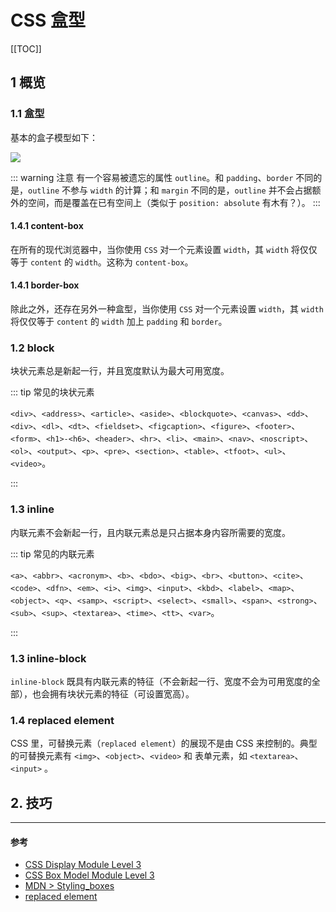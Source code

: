 # CSS 盒型

[[TOC]]

## 1 概览

### 1.1 盒型

基本的盒子模型如下：

![](https://www.w3.org/TR/css-box-3/images/box.png)

::: warning 注意
有一个容易被遗忘的属性 `outline`。和 `padding`、`border` 不同的是，`outline` 不参与 `width` 的计算；和 `margin` 不同的是，`outline` 并不会占据额外的空间，而是覆盖在已有空间上（类似于 `position: absolute` 有木有？）。
:::

#### 1.4.1 content-box

在所有的现代浏览器中，当你使用 `CSS` 对一个元素设置 `width`，其 `width` 将仅仅等于 `content` 的 `width`。这称为 `content-box`。

<css-content-box/>

#### 1.4.1 border-box

除此之外，还存在另外一种盒型，当你使用 `CSS` 对一个元素设置 `width`，其 `width` 将仅仅等于 `content` 的 `width` 加上 `padding` 和 `border`。

<css-border-box/>

### 1.2 block

块状元素总是新起一行，并且宽度默认为最大可用宽度。

::: tip 常见的块状元素

`<div>`、`<address>`、`<article>`、`<aside>`、`<blockquote>`、`<canvas>`、`<dd>`、`<div>`、`<dl>`、`<dt>`、`<fieldset>`、`<figcaption>`、`<figure>`、`<footer>`、`<form>`、`<h1>-<h6>`、`<header>`、`<hr>`、`<li>`、`<main>`、`<nav>`、`<noscript>`、`<ol>`、`<output>`、`<p>`、`<pre>`、`<section>`、`<table>`、`<tfoot>`、`<ul>`、`<video>`。

:::

### 1.3 inline

内联元素不会新起一行，且内联元素总是只占据本身内容所需要的宽度。

::: tip 常见的内联元素

`<a>`、`<abbr>`、`<acronym>`、`<b>`、`<bdo>`、`<big>`、`<br>`、`<button>`、`<cite>`、`<code>`、`<dfn>`、`<em>`、`<i>`、`<img>`、`<input>`、`<kbd>`、`<label>`、`<map>`、`<object>`、`<q>`、`<samp>`、`<script>`、`<select>`、`<small>`、`<span>`、`<strong>`、`<sub>`、`<sup>`、`<textarea>`、`<time>`、`<tt>`、`<var>`。

:::

### 1.3 inline-block

`inline-block` 既具有内联元素的特征（不会新起一行、宽度不会为可用宽度的全部），也会拥有块状元素的特征（可设置宽高）。

### 1.4 replaced element 

CSS 里，可替换元素（`replaced element`）的展现不是由 CSS 来控制的。典型的可替换元素有 `<img>`、`<object>`、`<video>` 和 表单元素，如 `<textarea>`、`<input>` 。

## 2. 技巧

---

#### 参考

- [CSS Display Module Level 3](https://www.w3.org/TR/css-display-3/)
- [CSS Box Model Module Level 3](https://www.w3.org/TR/css-box-3/)
- [MDN > Styling_boxes](https://developer.mozilla.org/en-US/docs/Learn/CSS/Styling_boxes)
- [replaced element](https://developer.mozilla.org/zh-CN/docs/Web/CSS/Replaced_element)

